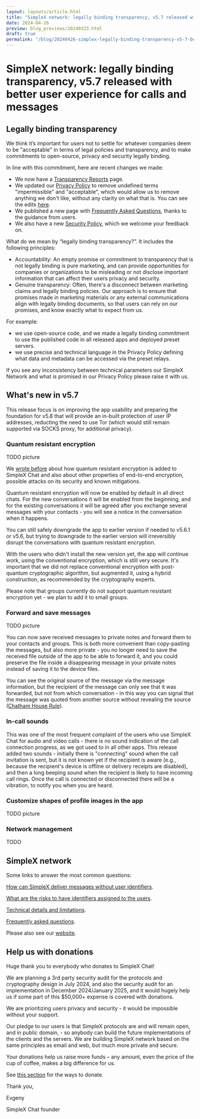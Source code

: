 ```yaml
---
layout: layouts/article.html
title: "SimpleX network: legally binding transparency, v5.7 released with better user experience for calls and messages"
date: 2024-04-26
preview: blog_previews/20240323.html
draft: true
permalink: "/blog/20240426-simplex-legally-binding-transparency-v5-7-better-user-experience.html"
---
```


# SimpleX network: legally binding transparency, v5.7 released with better user experience for calls and messages

## Legally binding transparency 

We think it’s important for users not to settle for whatever companies deem to be "acceptable" in terms of legal policies and transparency, and to make commitments to open-source, privacy and security legally binding. 

In line with this commitment, here are recent changes we made:

- We now have a [Transparency Reports](https://simplex.chat/transparency/) page.
- We updated our [Privacy Policy](https://github.com/simplex-chat/simplex-chat/blob/stable/PRIVACY.md) to remove undefined terms "impermissible" and "acceptable", which would allow us to remove anything we don't like, without any clarity on what that is. You can see the edits [here](https://github.com/simplex-chat/simplex-chat/pull/4076/files).
- We published a new page with [Frequently Asked Questions](https://simplex.chat/faq/), thanks to the guidance from users.
- We also have a new [Security Policy](https://simplex.chat/security/), which we welcome your feedback on.

What do we mean by “legally binding transparency?”. It includes the following principles:
- Accountability: An empty promise or commitment to transparency that is not legally binding is pure marketing, and can provide opportunities for companies or organizations to be misleading or not disclose important information that can affect their users privacy and security.
- Genuine transparency: Often, there's a disconnect between marketing claims and legally binding policies. Our approach is to ensure that promises made in marketing materials or any external communications align with legally binding documents, so that users can rely on our promises, and know exactly what to expect from us. 

For example:
- we use open-source code, and we made a legally binding commitment to use the published code in all released apps and deployed preset servers.
- we use precise and technical language in the Privacy Policy defining what data and metadata can be accessed via the preset relays.

If you see any inconsistency between technical parameters our SimpleX Network and what is promised in our Privacy Policy please raise it with us.

## What's new in v5.7

This release focus is on improving the app usability and preparing the foundation for v5.8 that will provide an in-built protection of user IP addresses, reducting the need to use Tor (which would still remain supported via SOCKS proxy, for additional privacy).

### Quantum resistant encryption

TODO picture

We [wrote before](./20240314-simplex-chat-v5-6-quantum-resistance-signal-double-ratchet-algorithm.md) about how quantum resistant encryption is added to SimpleX Chat and also about other properties of end-to-end encryption, possible attacks on its security and known mitigations.

Quantum resistant encryption will now be enabled by default in all direct chats. For the new conversations it will be enabled from the beginning, and for the existing conversations it will be agreed after you exchange several messages with your contacts - you will see a notice in the conversation when it happens.

You can still safely downgrade the app to earlier version if needed to v5.6.1 or v5.6, but trying to downgrade to the earlier version will irreversibly disrupt the conversations with quantum resistant encryption.

With the users who didn't install the new version yet, the app will continue work, using the conventional encryption, which is still very secure. It's important that we did not replace conventional encryption with post-quantum cryptographic algorithm, but augmented it, using a hybrid construction, as recommended by the cryptography experts.

Please note that groups currently do not support quantum resistant encryption yet - we plan to add it to small groups.

### Forward and save messages

TODO picture

You can now save received messages to private notes and forward them to your contacts and groups. This is both more convenient than copy-pasting the messages, but also more private - you no longer need to save the received file outside of the app to be able to forward it, and you could preserve the file inside a disappearing message in your private notes instead of saving it to the device files.

You can see the original source of the message via the message information, but the recipient of the message can only see that it was forwarded, but not from which conversation - in this way you can signal that the message was quoted from another source without revealing the source ([Chatham House Rule](https://en.wikipedia.org/wiki/Chatham_House_rule)).

### In-call sounds

This was one of the most frequent complaint of the users who use SimpleX Chat for audio and video calls - there is no sound indication of the call connection progress, as we got used to in all other apps. This release added two sounds - initially there is "connecting" sound when the call invitation is sent, but it is not known yet if the recipient is aware (e.g., because the recipient's device is offline or delivery receipts are disabled), and then a long beeping sound when the recipient is likely to have incoming call rings. Once the call is connected or disconnected there will be a vibration, to notify you when you are heard.

### Customize shapes of profile images in the app

TODO picture

### Network management

TODO

## SimpleX network

Some links to answer the most common questions:

[How can SimpleX deliver messages without user identifiers](./20220511-simplex-chat-v2-images-files.md#the-first-messaging-platform-without-user-identifiers).

[What are the risks to have identifiers assigned to the users](./20220711-simplex-chat-v3-released-ios-notifications-audio-video-calls-database-export-import-protocol-improvements.md#why-having-users-identifiers-is-bad-for-the-users).

[Technical details and limitations](https://github.com/simplex-chat/simplex-chat#privacy-technical-details-and-limitations).

[Frequently asked questions](../docs/FAQ.md).

Please also see our [website](https://simplex.chat).

## Help us with donations

Huge thank you to everybody who donates to SimpleX Chat!

We are planning a 3rd party security audit for the protocols and cryptography design in July 2024, and also the security audit for an implementation in December 2024/January 2025, and it would hugely help us if some part of this $50,000+ expense is covered with donations.

We are prioritizing users privacy and security - it would be impossible without your support.

Our pledge to our users is that SimpleX protocols are and will remain open, and in public domain, - so anybody can build the future implementations of the clients and the servers. We are building SimpleX network based on the same principles as email and web, but much more private and secure.

Your donations help us raise more funds – any amount, even the price of the cup of coffee, makes a big difference for us.

See [this section](https://github.com/simplex-chat/simplex-chat/tree/master#help-us-with-donations) for the ways to donate.

Thank you,

Evgeny

SimpleX Chat founder
